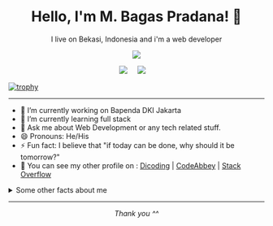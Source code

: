 <h1 align='center'> Hello, I'm M. Bagas Pradana! 👋 </h1>

<p align='center'>
  I live on Bekasi, Indonesia and i'm a web developer 
</p>

<p align='center'>
  <a href="#"><img src="https://visitor-badge.glitch.me/badge?page_id=bagas050201.bagas050201??style=for-the-badge&logo=appveyor"></a>
</p>


<p align='center'>
  <a href="https://www.linkedin.com/in/muhammad-bagas-pradana-a12a241a9"><img src="https://img.shields.io/badge/linkedin-%230077B5.svg?&style=for-the-badge&logo=linkedin&logoColor=white" /></a>&nbsp;&nbsp;&nbsp;&nbsp;
  <a href="mailto:bagaspradana0201@gmail.com?subject=hi Bagas&body= Good morning, Bagas. My name is .., pleasure to meet you ^^""><img src="https://img.shields.io/badge/gmail-%23D14836.svg?&style=for-the-badge&logo=gmail&logoColor=white" /></a>&nbsp;&nbsp;&nbsp;&nbsp;

</p>


[![trophy](https://github-profile-trophy.vercel.app/?username=bagas050201&rank=SECRET,S,AAA,AA,A&margin-w=10&margin-h=10&text=justify)](https://github.com/ryo-ma/github-profile-trophy)

---

- 🔭 I’m currently working on Bapenda DKI Jakarta
- 🌱 I’m currently learning full stack
- 💬 Ask me about Web Development or any tech related stuff.
- 😄 Pronouns: He/His
- ⚡ Fun fact: I believe that "if today can be done, why should it be tomorrow?"
- :mag_right: You can see my other profile on : [Dicoding](https://www.dicoding.com/users/muhammadbagaspradana) | [CodeAbbey](https://www.codeabbey.com/index/user_profile/bagaspradana1011) | [Stack Overflow](https://stackoverflow.com/users/17867702/m-bagas-pradana?tab=summary)

<details>
  <summary>Some other facts about me</summary>
  <br>
                                                                        
  <a href="https://github.com/bagas050201">
    <img align="left" src="https://github-readme-stats.vercel.app/api?username=bagas050201&count_private=true&show_icons=true" />
  </a>

  <a href="https://github.com/bagas050201">
    <img align="left" src="https://github-readme-stats.vercel.app/api/top-langs/?username=bagas050201" />
  </a>
<br><br><br><br><br><br><br><br><br><br><br><br><br><br>
</details>

<hr>
<p align="center">
  <i>Thank you ^^</i>
</p>

